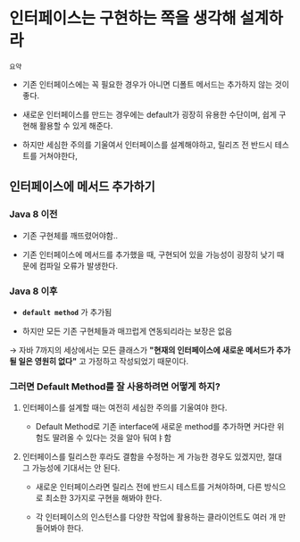 # 인터페이스는 구현하는 쪽을 생각해 설계하라

`요약`

- 기존 인터페이스에는 꼭 필요한 경우가 아니면 디폴트 메서드는 추가하지 않는 것이 좋다.

- 새로운 인터페이스를 만드는 경우에는 default가 굉장히 유용한 수단이며, 쉽게 구현해 활용할 수 있게 해준다. 

- 하지만 세심한 주의를 기울여서 인터페이스를 설계해야하고, 릴리즈 전 반드시 테스트를 거쳐야한다,

## 인터페이스에 메서드 추가하기

### Java 8 이전

- 기존 구현체를 깨뜨렸어야함..

- 기존 인터페이스에 메서드를 추가했을 때, 구현되어 있을 가능성이 굉장히 낮기 때문에 컴파일 오류가 발생한다.

### Java 8 이후

- **`default method`** 가 추가됨

- 하지만 모든 기존 구현체들과 매끄럽게 연동되리라는 보장은 없음 

→ 자바 7까지의 세상에서는 모든 클래스가 **"현재의 인터페이스에 새로운 메서드가 추가될 일은 영원히 없다"** 고 가정하고 작성되었기 때문이다.


### 그러면 Default Method를 잘 사용하려면 어떻게 하지?

1. 인터페이스를 설계할 때는 여전히 세심한 주의를 기울여야 한다.
    - Default Method로 기존 interface에 새로운 method를 추가하면 커다란 위험도 딸려올 수 있다는 것을 알아 둬여ㅑ함
   
2. 인터페이스를 릴리스한 후라도 결함을 수정하는 게 가능한 경우도 있겠지만, 절대 그 가능성에 기대서는 안 된다.
    - 새로운 인터페이스라면 릴리스 전에 반드시 테스트를 거쳐야하며, 다른 방식으로 최소한 3가지로 구현을 해봐야 한다.
   
    - 각 인터페이스의 인스턴스를 다양한 작업에 활용하는 클라이언트도 여러 개 만들어봐야 한다.
